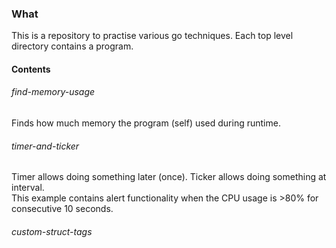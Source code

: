 ### What
This is a repository to practise various go techniques. Each top level directory contains a program.

#### Contents
###### find-memory-usage 
Finds how much memory the program (self) used during runtime.

###### timer-and-ticker
Timer allows doing something later (once). Ticker allows doing something at interval. <br>
This example contains alert functionality when the CPU usage is >80% for consecutive 10 seconds.

###### custom-struct-tags
